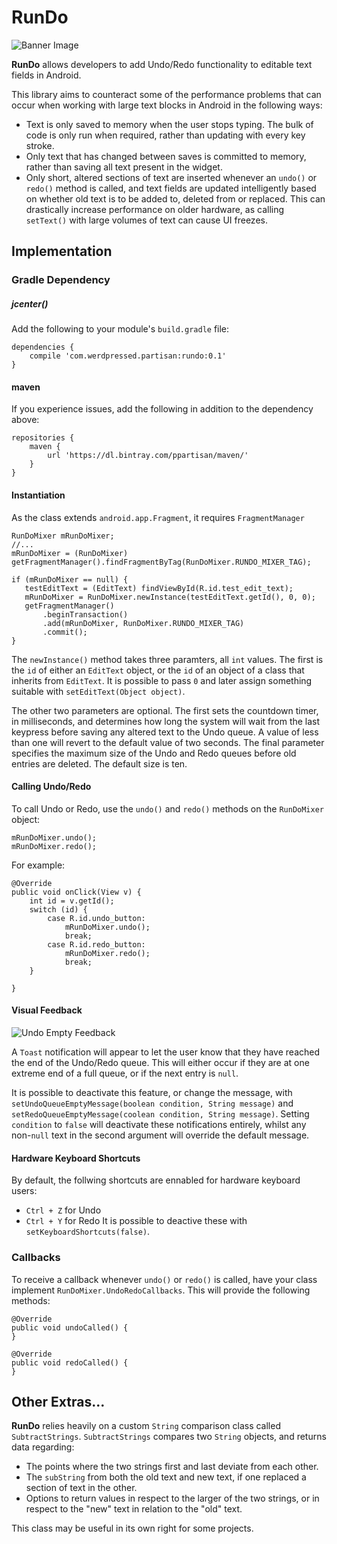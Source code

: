 # RunDo
![Banner Image](https://lh3.googleusercontent.com/DRLJ-TQltjoYbdjlBbWSSe3WCi8ynHg6o_mX77CJ0jbyN5m-DFfmO7EUPb8WLvBIf3UyBBeemYbbTpA=w1885-h877-rw)

__RunDo__ allows developers to add Undo/Redo functionality to editable text fields in Android.  

This library aims to counteract some of the performance problems that can occur when working with large text blocks in Android in the following ways:
* Text is only saved to memory when the user stops typing. The bulk of code is only run when required, rather than updating with every key stroke.
* Only text that has changed between saves is committed to memory, rather than saving all text present in the widget.
* Only short, altered sections of text are inserted whenever an `undo()` or `redo()` method is called, and text fields are updated intelligently based on whether old text is to be added to, deleted from or replaced. This can drastically increase performance on older hardware, as calling `setText()` with large volumes of text can cause UI freezes.

## Implementation ##

### Gradle Dependency

##### jcenter()

Add the following to your module's `build.gradle` file:

    dependencies {
        compile 'com.werdpressed.partisan:rundo:0.1'
    }
    
#### maven

If you experience issues, add the following in addition to the dependency above:

    repositories {
        maven {
            url 'https://dl.bintray.com/ppartisan/maven/'
        }
    }

#### Instantiation

As the class extends `android.app.Fragment`, it requires `FragmentManager`

    RunDoMixer mRunDoMixer;
    //...
    mRunDoMixer = (RunDoMixer) getFragmentManager().findFragmentByTag(RunDoMixer.RUNDO_MIXER_TAG);

    if (mRunDoMixer == null) {
       testEditText = (EditText) findViewById(R.id.test_edit_text);
       mRunDoMixer = RunDoMixer.newInstance(testEditText.getId(), 0, 0);
       getFragmentManager()
           .beginTransaction()
           .add(mRunDoMixer, RunDoMixer.RUNDO_MIXER_TAG)
           .commit();
    }
The `newInstance()` method takes three paramters, all `int` values. The first is the `id` of either an `EditText` object, or the `id` of an object of a class that inherits from `EditText`. It is possible to pass `0` and later assign something suitable with `setEditText(Object object)`.

The other two parameters are optional. The first sets the countdown timer, in milliseconds, and determines how long  the system will wait from the last keypress before saving any altered text to the Undo queue. A value of less than one will revert to the default value of two seconds. The final parameter specifies the maximum size of the Undo and Redo queues before old entries are deleted. The default size is ten.

#### Calling Undo/Redo

To call Undo or Redo, use the `undo()` and `redo()` methods on the `RunDoMixer` object:

    mRunDoMixer.undo();
    mRunDoMixer.redo();

For example:

    @Override
    public void onClick(View v) {
        int id = v.getId();
        switch (id) {
            case R.id.undo_button:
                mRunDoMixer.undo();
                break;
            case R.id.redo_button:
                mRunDoMixer.redo();
                break;
        }

    }
    
#### Visual Feedback

![Undo Empty Feedback](https://lh4.googleusercontent.com/06wUD6FtSokb8tH4-81IXukLrWFZiSIuWwbOZFFDIqkpqUg_klAL2SO6WqaDOrwsJd_8nX9ZN-AfvUg=w1896-h899)

A `Toast` notification will appear to let the user know that they have reached the end of the Undo/Redo queue. This will either occur if they are at one extreme end of a full queue, or if the next entry is `null`.

It is possible to deactivate this feature, or change the message, with `setUndoQueueEmptyMessage(boolean condition, String message)` and `setRedoQueueEmptyMessage(coolean condition, String message)`. Setting `condition` to `false` will deactivate these notifications entirely, whilst any non-`null` text in the second argument will override the default message.

#### Hardware Keyboard Shortcuts

By default, the follwing shortcuts are ennabled for hardware keyboard users:
* `Ctrl + Z` for Undo
* `Ctrl + Y` for Redo
It is possible to deactive these with `setKeyboardShortcuts(false)`.

### Callbacks

To receive a callback whenever `undo()` or `redo()` is called, have your class implement `RunDoMixer.UndoRedoCallbacks`. This will provide the following methods:

    @Override
    public void undoCalled() {
    }

    @Override
    public void redoCalled() {
    }

## Other Extras...

__RunDo__ relies heavily on a custom `String` comparison class called `SubtractStrings`. `SubtractStrings` compares two `String` objects, and returns data regarding:
* The points where the two strings first and last deviate from each other.
* The `subString` from both the old text and new text, if one replaced a section of text in the other.
* Options to return values in respect to the larger of the two strings, or in respect to the "new" text in relation to the "old" text.

This class may be useful in its own right for some projects.
